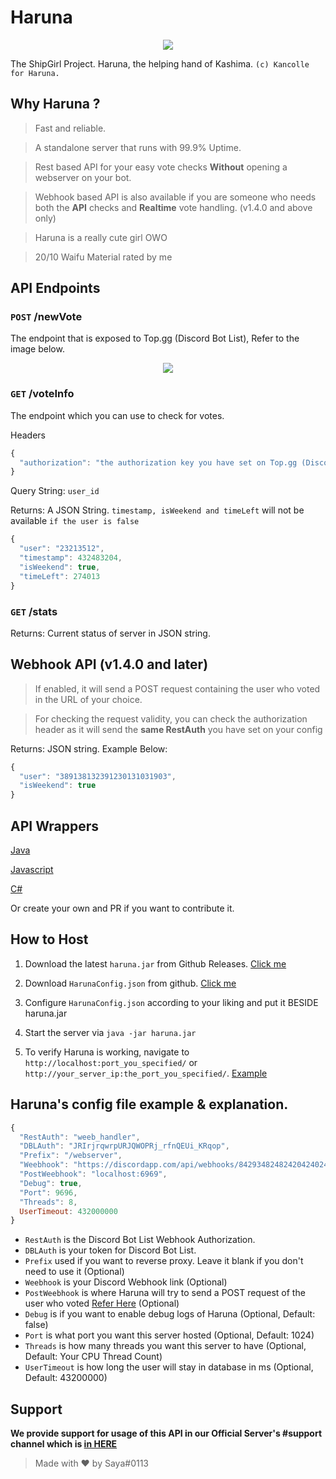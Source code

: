 # Haruna
<p align="center">
  <img src="https://vignette.wikia.nocookie.net/kancolle/images/6/61/Haruna_Shopping_Full.png/revision/latest/">
</p>

The ShipGirl Project. Haruna, the helping hand of Kashima. `(c) Kancolle for Haruna.`

## Why Haruna ?

> Fast and reliable.

> A standalone server that runs with 99.9% Uptime.

> Rest based API for your easy vote checks **Without** opening a webserver on your bot.

> Webhook based API is also available if you are someone who needs both the **API** checks and **Realtime** vote handling. (v1.4.0 and above only)

> Haruna is a really cute girl OWO

> 20/10 Waifu Material rated by me

## API Endpoints

### `POST` /newVote
The endpoint that is exposed to Top.gg (Discord Bot List), Refer to the image below.

<p align="center">
  <img src="https://i.imgur.com/TaVWQ5y.png">
</p>

### `GET` /voteInfo
The endpoint which you can use to check for votes.

Headers
```js
{
  "authorization": "the authorization key you have set on Top.gg (Discord Bot List) webhook"
}
```

Query String: <String> `user_id`

Returns: A JSON String. `timestamp, isWeekend and timeLeft` will not be available `if the user is false`
```js
{
  "user": "23213512",
  "timestamp": 432483204, 
  "isWeekend": true,
  "timeLeft": 274013
}
```

### `GET` /stats
Returns: Current status of server in JSON string.

## Webhook API (v1.4.0 and later)
> If enabled, it will send a POST request containing the user who voted in the URL of your choice.

> For checking the request validity, you can check the authorization header as it will send the **same RestAuth** you have set on your config

Returns: JSON string. Example Below:
```js
{
  "user": "389138132391230131031903",
  "isWeekend": true
}
```

## API Wrappers

[Java](https://github.com/Deivu/Haruna/tree/master/HarunaWrapper/java)

[Javascript](https://github.com/Deivu/Haruna/tree/master/HarunaWrapper/Javascript-Node.js)

[C#](https://github.com/Deivu/Haruna/tree/master/HarunaWrapper/CSharp-Dotnet)

Or create your own and PR if you want to contribute it.

## How to Host

1. Download the latest `haruna.jar` from Github Releases. [Click me](https://github.com/Deivu/Haruna/releases)

2. Download `HarunaConfig.json` from github. [Click me](https://github.com/Deivu/Haruna/blob/master/config_example/HarunaConfig.json)

3. Configure `HarunaConfig.json` according to your liking and put it BESIDE haruna.jar

4. Start the server via `java -jar haruna.jar`

5. To verify Haruna is working, navigate to `http://localhost:port_you_specified/` or `http://your_server_ip:the_port_you_specified/`. [Example](http://it-snake.net:1101/)

## Haruna's config file example & explanation.
```js
{
  "RestAuth": "weeb_handler", 
  "DBLAuth": "JRIrjrqwrpURJQWOPRj_rfnQEUi_KRqop",
  "Prefix": "/webserver",
  "Weebhook": "https://discordapp.com/api/webhooks/84293482482420424024802/sneaky_token_OWO",
  "PostWeebhook": "localhost:6969",
  "Debug": true,
  "Port": 9696,
  "Threads": 8,
  UserTimeout: 432000000
}
```
- `RestAuth` is the Discord Bot List Webhook Authorization.
- `DBLAuth` is your token for Discord Bot List.
- `Prefix` used if you want to reverse proxy. Leave it blank if you don't need to use it (Optional)
- `Weebhook` is your Discord Webhook link (Optional)
- `PostWeebhook` is where Haruna will try to send a POST request of the user who voted [Refer Here](https://github.com/Deivu/Haruna#webhook-api-v140-and-later) (Optional)
- `Debug` is if you want to enable debug logs of Haruna (Optional, Default: false)
- `Port` is what port you want this server hosted (Optional, Default: 1024)
- `Threads` is how many threads you want this server to have (Optional, Default: Your CPU Thread Count)
- `UserTimeout` is how long the user will stay in database in ms (Optional, Default: 43200000)

## Support
**We provide support for usage of this API in our Official Server's #support channel which is [in HERE](https://discordapp.com/invite/FVqbtGu)**

> Made with ❤️ by Saya#0113 
